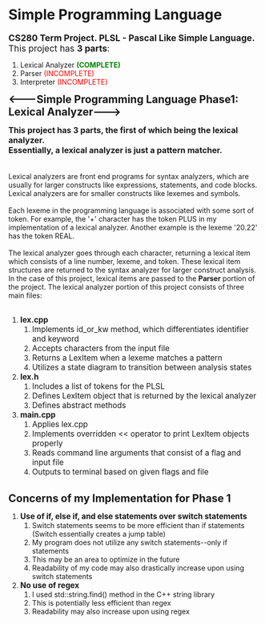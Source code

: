 # Simple Programming Language
<span style="font-size:1.25em">**CS280 Term Project.  PLSL - Pascal Like Simple Language.** <br>
This project has **3 parts**: <br>  </span>

1) Lexical Analyzer <span style="color:green">**(COMPLETE)**</span>
2) Parser <span style="color:red">(INCOMPLETE)</span>
3) Interpreter <span style="color:red">(INCOMPLETE)</span>

<span style="font-size:1.5em">**<---Simple Programming Language Phase1: Lexical Analyzer--->**</span>

**<span style="font-size:1.15em">
This project has 3 parts, the first of which being the lexical analyzer. <br>
Essentially, a lexical analyzer is just a pattern matcher. <br>
</span>**
<br>
<br>
Lexical analyzers are front end programs for syntax analyzers, which are
usually for larger constructs like expressions, statements, and code blocks.
Lexical analyzers are for smaller constructs like lexemes and symbols.
<br>
<br>
Each lexeme in the programming language is associated with some sort of token.  For
example, the '+' character has the token PLUS in my implementation of a lexical analyzer.
Another example is the lexeme '20.22' has the token REAL.
<br>
<br>
The lexical analyzer goes through each character, returning a lexical item which
consists of a line number, lexeme, and token.  These lexical item structures
are returned to the syntax analyzer for larger construct analysis.  In the case of this
project, lexical items are passed to the **Parser** portion of the project.  The lexical
analyzer portion of this project consists of three main files:
<br>
<br>

1. <span style="font-size:1.1em">**lex.cpp**</span>
    1. <span style="font-size:1.1em">Implements id_or_kw method, which differentiates identifier and keyword</span>
    2. <span style="font-size:1.1em">Accepts characters from the input file</span>
    3. <span style="font-size:1.1em">Returns a LexItem when a lexeme matches a pattern</span>
    4. <span style="font-size:1.1em">Utilizes a state diagram to transition between analysis states</span>
2. <span style="font-size:1.1em">**lex.h**</span>
    1. <span style="font-size:1.1em">Includes a list of tokens for the PLSL</span>
    2. <span style="font-size:1.1em">Defines LexItem object that is returned by the lexical analyzer</span>
    3. <span style="font-size:1.1em">Defines abstract methods</span>
3. <span style="font-size:1.1em">**main.cpp**</span>
    1. <span style="font-size:1.1em">Applies lex.cpp</span>
    2. <span style="font-size:1.1em">Implements overridden << operator to print LexItem objects properly</span>
    3. <span style="font-size:1.1em">Reads command line arguments that consist of a flag and input file</span>
    4. <span style="font-size:1.1em">Outputs to terminal based on given flags and file</span>
       <br>
       <br>

<span style="font-size:1.5em">**Concerns of my Implementation for Phase 1**</span>
<br>

1. <span style="font-size:1.1em">**Use of if, else if, and else statements over switch statements**</span>
    1. Switch statements seems to be more efficient than if statements (Switch essentially creates a jump table)
    2. My program does not utilize any switch statements--only if statements
    3. This may be an area to optimize in the future
    4. Readability of my code may also drastically increase upon using switch statements
2. <span style="font-size:1.1em">**No use of regex**</span>
    1. I used std::string.find() method in the C++ string library
    2. This is potentially less efficient than regex
    3. Readability may also increase upon using regex
